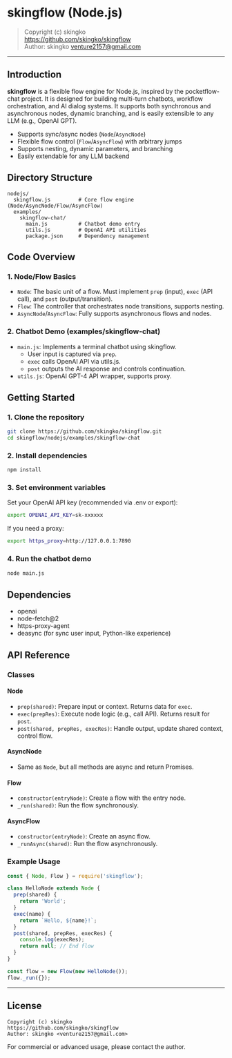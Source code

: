 # skingflow (Node.js)

> Copyright (c) skingko  
> https://github.com/skingko/skingflow  
> Author: skingko <venture2157@gmail.com>

---

## Introduction

**skingflow** is a flexible flow engine for Node.js, inspired by the pocketflow-chat project. It is designed for building multi-turn chatbots, workflow orchestration, and AI dialog systems. It supports both synchronous and asynchronous nodes, dynamic branching, and is easily extensible to any LLM (e.g., OpenAI GPT).

- Supports sync/async nodes (`Node`/`AsyncNode`)
- Flexible flow control (`Flow`/`AsyncFlow`) with arbitrary jumps
- Supports nesting, dynamic parameters, and branching
- Easily extendable for any LLM backend

## Directory Structure

```
nodejs/
  skingflow.js         # Core flow engine (Node/AsyncNode/Flow/AsyncFlow)
  examples/
    skingflow-chat/
      main.js          # Chatbot demo entry
      utils.js         # OpenAI API utilities
      package.json     # Dependency management
```

## Code Overview

### 1. Node/Flow Basics
- `Node`: The basic unit of a flow. Must implement `prep` (input), `exec` (API call), and `post` (output/transition).
- `Flow`: The controller that orchestrates node transitions, supports nesting.
- `AsyncNode`/`AsyncFlow`: Fully supports asynchronous flows and nodes.

### 2. Chatbot Demo (examples/skingflow-chat)
- `main.js`: Implements a terminal chatbot using skingflow.
    - User input is captured via `prep`.
    - `exec` calls OpenAI API via utils.js.
    - `post` outputs the AI response and controls continuation.
- `utils.js`: OpenAI GPT-4 API wrapper, supports proxy.

## Getting Started

### 1. Clone the repository
```bash
git clone https://github.com/skingko/skingflow.git
cd skingflow/nodejs/examples/skingflow-chat
```

### 2. Install dependencies
```bash
npm install
```

### 3. Set environment variables
Set your OpenAI API key (recommended via .env or export):
```bash
export OPENAI_API_KEY=sk-xxxxxx
```
If you need a proxy:
```bash
export https_proxy=http://127.0.0.1:7890
```

### 4. Run the chatbot demo
```bash
node main.js
```

## Dependencies

- openai
- node-fetch@2
- https-proxy-agent
- deasync (for sync user input, Python-like experience)

## API Reference

### Classes

#### Node
- `prep(shared)`: Prepare input or context. Returns data for `exec`.
- `exec(prepRes)`: Execute node logic (e.g., call API). Returns result for `post`.
- `post(shared, prepRes, execRes)`: Handle output, update shared context, control flow.

#### AsyncNode
- Same as `Node`, but all methods are async and return Promises.

#### Flow
- `constructor(entryNode)`: Create a flow with the entry node.
- `_run(shared)`: Run the flow synchronously.

#### AsyncFlow
- `constructor(entryNode)`: Create an async flow.
- `_runAsync(shared)`: Run the flow asynchronously.

### Example Usage

```js
const { Node, Flow } = require('skingflow');

class HelloNode extends Node {
  prep(shared) {
    return 'World';
  }
  exec(name) {
    return `Hello, ${name}!`;
  }
  post(shared, prepRes, execRes) {
    console.log(execRes);
    return null; // End flow
  }
}

const flow = new Flow(new HelloNode());
flow._run({});
```

---

## License

```
Copyright (c) skingko
https://github.com/skingko/skingflow
Author: skingko <venture2157@gmail.com>
```

For commercial or advanced usage, please contact the author.
